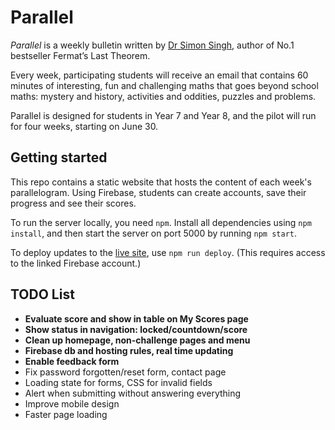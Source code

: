 # Parallel

_Parallel_ is a weekly bulletin written by [Dr Simon Singh](https://en.wikipedia.org/wiki/Simon_Singh), author of No.1 bestseller Fermat’s Last Theorem.

Every week, participating students will receive an email that contains 60 minutes of interesting, fun and challenging maths that goes beyond school maths: mystery and history, activities and oddities, puzzles and problems.

Parallel is designed for students in Year 7 and Year 8, and the pilot will run for four weeks, starting on June 30.


## Getting started

This repo contains a static website that hosts the content of each week's
parallelogram. Using Firebase, students can create accounts, save their
progress and see their scores.

To run the server locally, you need `npm`. Install all dependencies using
`npm install`, and then start the server on port 5000 by running `npm start`.

To deploy updates to the [live site](https://parallel.org.uk), use
`npm run deploy`. (This requires access to the linked Firebase account.)


## TODO List

- __Evaluate score and show in table on My Scores page__
- __Show status in navigation: locked/countdown/score__
- __Clean up homepage, non-challenge pages and menu__
- __Firebase db and hosting rules, real time updating__
- __Enable feedback form__
- Fix password forgotten/reset form, contact page
- Loading state for forms, CSS for invalid fields
- Alert when submitting without answering everything
- Improve mobile design
- Faster page loading
